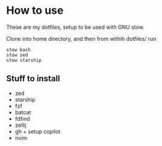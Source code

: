 # How to use

These are my dotfiles, setup to be used with GNU stow.

Clone into home directory, and then from withih dotfiles/ run

```{bash}
stow bash
stow zed
stow starship
```

## Stuff to install

* zed
* starship
* fzf
* batcat
* fdfind
* zellij
* gh + setup copilot
* nvim


